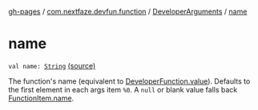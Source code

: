 [gh-pages](../../index.md) / [com.nextfaze.devfun.function](../index.md) / [DeveloperArguments](index.md) / [name](./name.md)

# name

`val name: `[`String`](https://kotlinlang.org/api/latest/jvm/stdlib/kotlin/-string/index.html) [(source)](https://github.com/NextFaze/dev-fun/tree/master/devfun-annotations/src/main/java/com/nextfaze/devfun/function/DeveloperArguments.kt#L137)

The function's name (equivalent to [DeveloperFunction.value](../-developer-function/value.md)). Defaults to the first element in each args item `%0`. A `null` or blank value falls back [FunctionItem.name](../-function-item/name.md).

